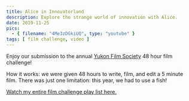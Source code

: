```yaml
---
title: Alice in Innovatorland
description: Explore the strange world of innovation with Alice.
date: 2019-11-25
pics:
  - { filename: "4Me3zDGkiUQ", type: "youtube" }
tags: [ film challenge, video ]
---
```

Enjoy our submission to the annual [Yukon Film Society](https://yukonfilmsociety.com/) 48 hour film challenge!

How it works: we were given 48 hours to write, film, and edit a 5 minute film. There was just one limitation: this year, we had to use a fish!

[Watch my entire film challenge play list here.](https://www.youtube.com/watch?v=4Me3zDGkiUQ&list=PLejSYJ7FH1s2KTYgidFS0SdPvHUOSkT_W)